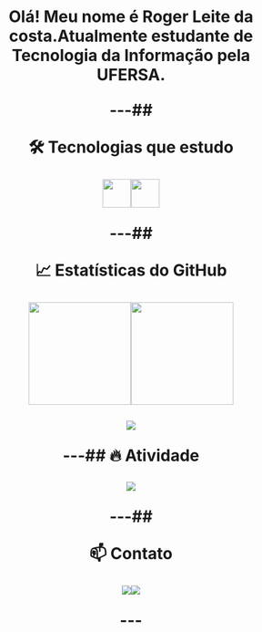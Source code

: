 <h1 align="center">Olá! Meu nome é Roger Leite da costa.Atualmente estudante de Tecnologia da Informação pela UFERSA.
  
  ---## 
  
  🛠️ Tecnologias que estudo<p align="center"><img src="https://cdn.jsdelivr.net/gh/devicons/devicon/icons/python/python-original.svg" width="50" height="50" /><img src="https://cdn.jsdelivr.net/gh/devicons/devicon/icons/c/c-original.svg" width="50" height="50" /></p>
  
  ---## 
  
  📈 Estatísticas do GitHub<p align="center"><img src="https://github-readme-stats.vercel.app/api?username=Rogerllc&show_icons=true&theme=transparent&hide_border=true&count_private=true" height="180em" /><img src="https://github-readme-stats.vercel.app/api/top-langs/?username=Rogerllc&layout=compact&theme=transparent&hide_border=true" height="180em" /></p><p align="center"><img src="https://github-readme-streak-stats.herokuapp.com?user=Rogerllc&theme=transparent&hide_border=true" /></p>---## 🔥 Atividade<p align="center"><img src="https://github-readme-streak-stats.herokuapp.com?user=Rogerllc&theme=tokyonight" /></p>
  
  ---## 
  
  📫 Contato<p align="center"><a href="https://linkedin.com/in/." target="_blank"><img src="https://img.shields.io/badge/-LinkedIn-0077B5?style=for-the-badge&logo=linkedin&logoColor=white" /></a><a href="mailto:rogerlleite.rn@hotmail.com"><img src="https://img.shields.io/badge/-Email-D14836?style=for-the-badge&logo=outlook&logoColor=white" /></a></p>---
